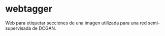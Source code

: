 # webtagger
Web para etiquetar secciones de una imagen utilizada para una red semi-supervisada de DCGAN. 
